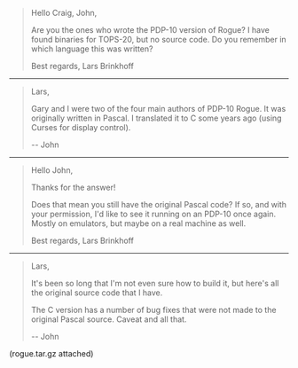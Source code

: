> Hello Craig, John,
> 
> Are you the ones who wrote the PDP-10 version of Rogue?  I have found
> binaries for TOPS-20, but no source code.  Do you remember in which
> language this was written?
> 
> Best regards,
> Lars Brinkhoff

---

> Lars,
> 
> Gary and I were two of the four main authors of PDP-10 Rogue. It was
> originally written in Pascal. I translated it to C some years ago (using
> Curses for display control).
> 
> -- John

---

> Hello John,
> 
> Thanks for the answer!
> 
> Does that mean you still have the original Pascal code?  If so, and with
> your permission, I'd like to see it running on an PDP-10 once again.
> Mostly on emulators, but maybe on a real machine as well.
> 
> Best regards,
> Lars Brinkhoff

---

> Lars,
> 
> It's been so long that I'm not even sure how to build it, but here's all the
> original source code that I have.
> 
> The C version has a number of bug fixes that were not made to the original
> Pascal source. Caveat and all that.
> 
> -- John

(rogue.tar.gz attached)
